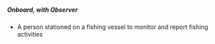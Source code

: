 ##### **Onboard, with Observer**

- A person stationed on a fishing vessel to monitor and report fishing activities
